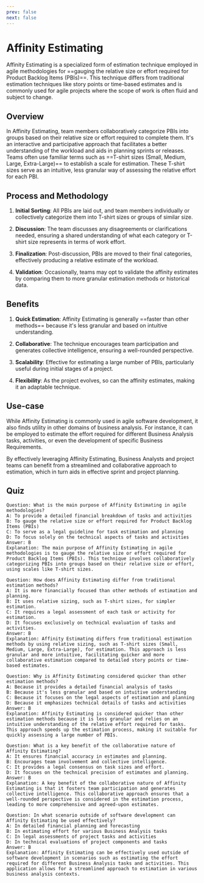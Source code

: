 ```yaml
---
prev: false
next: false
---
```


# Affinity Estimating

Affinity Estimating is a specialized form of estimation technique employed in agile methodologies for ==gauging the relative size or effort required for Product Backlog Items (PBIs)==. This technique differs from traditional estimation techniques like story points or time-based estimates and is commonly used for agile projects where the scope of work is often fluid and subject to change.

## Overview

In Affinity Estimating, team members collaboratively categorize PBIs into groups based on their relative size or effort required to complete them. It's an interactive and participative approach that facilitates a better understanding of the workload and aids in planning sprints or releases. Teams often use familiar terms such as ==T-shirt sizes (Small, Medium, Large, Extra-Large)== to establish a scale for estimation. These T-shirt sizes serve as an intuitive, less granular way of assessing the relative effort for each PBI.

## Process and Methodology

1. **Initial Sorting**: All PBIs are laid out, and team members individually or collectively categorize them into T-shirt sizes or groups of similar size.

2. **Discussion**: The team discusses any disagreements or clarifications needed, ensuring a shared understanding of what each category or T-shirt size represents in terms of work effort.

3. **Finalization**: Post-discussion, PBIs are moved to their final categories, effectively producing a relative estimate of the workload.

4. **Validation**: Occasionally, teams may opt to validate the affinity estimates by comparing them to more granular estimation methods or historical data.

## Benefits

1. **Quick Estimation**: Affinity Estimating is generally ==faster than other methods== because it's less granular and based on intuitive understanding.

2. **Collaborative**: The technique encourages team participation and generates collective intelligence, ensuring a well-rounded perspective.

3. **Scalability**: Effective for estimating a large number of PBIs, particularly useful during initial stages of a project.

4. **Flexibility**: As the project evolves, so can the affinity estimates, making it an adaptable technique.

## Use-case

While Affinity Estimating is commonly used in agile software development, it also finds utility in other domains of business analysis. For instance, it can be employed to estimate the effort required for different Business Analysis tasks, activities, or even the development of specific Business Requirements.

By effectively leveraging Affinity Estimating, Business Analysts and project teams can benefit from a streamlined and collaborative approach to estimation, which in turn aids in effective sprint and project planning.

## Quiz

```quiz
Question: What is the main purpose of Affinity Estimating in agile methodologies?
A: To provide a detailed financial breakdown of tasks and activities
B: To gauge the relative size or effort required for Product Backlog Items (PBIs)
C: To serve as a legal guideline for task estimation and planning
D: To focus solely on the technical aspects of tasks and activities
Answer: B
Explanation: The main purpose of Affinity Estimating in agile methodologies is to gauge the relative size or effort required for Product Backlog Items (PBIs). This technique involves collaboratively categorizing PBIs into groups based on their relative size or effort, using scales like T-shirt sizes.

Question: How does Affinity Estimating differ from traditional estimation methods?
A: It is more financially focused than other methods of estimation and planning.
B: It uses relative sizing, such as T-shirt sizes, for simpler estimation.
C: It requires a legal assessment of each task or activity for estimation.
D: It focuses exclusively on technical evaluation of tasks and activities.
Answer: B
Explanation: Affinity Estimating differs from traditional estimation methods by using relative sizing, such as T-shirt sizes (Small, Medium, Large, Extra-Large), for estimation. This approach is less granular and more intuitive, facilitating quicker and more collaborative estimation compared to detailed story points or time-based estimates.

Question: Why is Affinity Estimating considered quicker than other estimation methods?
A: Because it provides a detailed financial analysis of tasks
B: Because it's less granular and based on intuitive understanding
C: Because it focuses on the legal aspects of estimation and planning
D: Because it emphasizes technical details of tasks and activities
Answer: B
Explanation: Affinity Estimating is considered quicker than other estimation methods because it is less granular and relies on an intuitive understanding of the relative effort required for tasks. This approach speeds up the estimation process, making it suitable for quickly assessing a large number of PBIs.

Question: What is a key benefit of the collaborative nature of Affinity Estimating?
A: It ensures financial accuracy in estimates and planning.
B: Encourages team involvement and collective intelligence.
C: It provides a legal consensus on task sizes and effort.
D: It focuses on the technical precision of estimates and planning.
Answer: B
Explanation: A key benefit of the collaborative nature of Affinity Estimating is that it fosters team participation and generates collective intelligence. This collaborative approach ensures that a well-rounded perspective is considered in the estimation process, leading to more comprehensive and agreed-upon estimates.

Question: In what scenario outside of software development can Affinity Estimating be used effectively?
A: In detailed financial planning and forecasting
B: In estimating effort for various Business Analysis tasks
C: In legal assessments of project tasks and activities
D: In technical evaluations of project components and tasks
Answer: B
Explanation: Affinity Estimating can be effectively used outside of software development in scenarios such as estimating the effort required for different Business Analysis tasks and activities. This application allows for a streamlined approach to estimation in various business analysis contexts.

```
